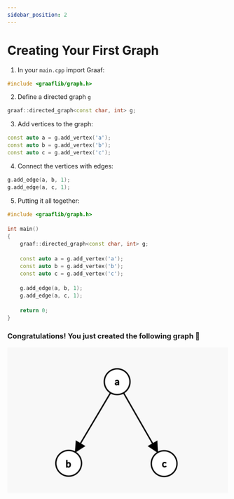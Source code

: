 ```yaml
---
sidebar_position: 2
---
```


# Creating Your First Graph

1. In your `main.cpp` import Graaf:

```c++
#include <graaflib/graph.h>
```

2. Define a directed graph `g`

```c++
graaf::directed_graph<const char, int> g;
```

3. Add vertices to the graph:

```c++
const auto a = g.add_vertex('a');
const auto b = g.add_vertex('b');
const auto c = g.add_vertex('c');
```

4. Connect the vertices with edges:

```c++
g.add_edge(a, b, 1);
g.add_edge(a, c, 1);
```

5. Putting it all together:

```c++
#include <graaflib/graph.h>

int main()
{
    graaf::directed_graph<const char, int> g;

    const auto a = g.add_vertex('a');
    const auto b = g.add_vertex('b');
    const auto c = g.add_vertex('c');

    g.add_edge(a, b, 1);
    g.add_edge(a, c, 1);

    return 0;
}
```

### Congratulations! You just created the following graph 🎉

![Alt text](Graph.png)

